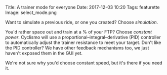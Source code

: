 Title: A trainer mode for everyone
Date: 2017-12-03 10:20
Tags: featurette
Image: select_mode.png

Want to simulate a previous ride, or one you created? Choose *simulation*. 

You'd rather space out and train at a % of your FTP? Choose *constant power*. Cyclismo will use a proportional–integral–derivative (PID) controller to automatically adjust the trainer resistance to meet your target. Don't like the PID controller? We have other feedback mechanisms too, we just haven't exposed them in the GUI yet.

We're not sure why you'd choose constant speed, but it's there if you need it.


